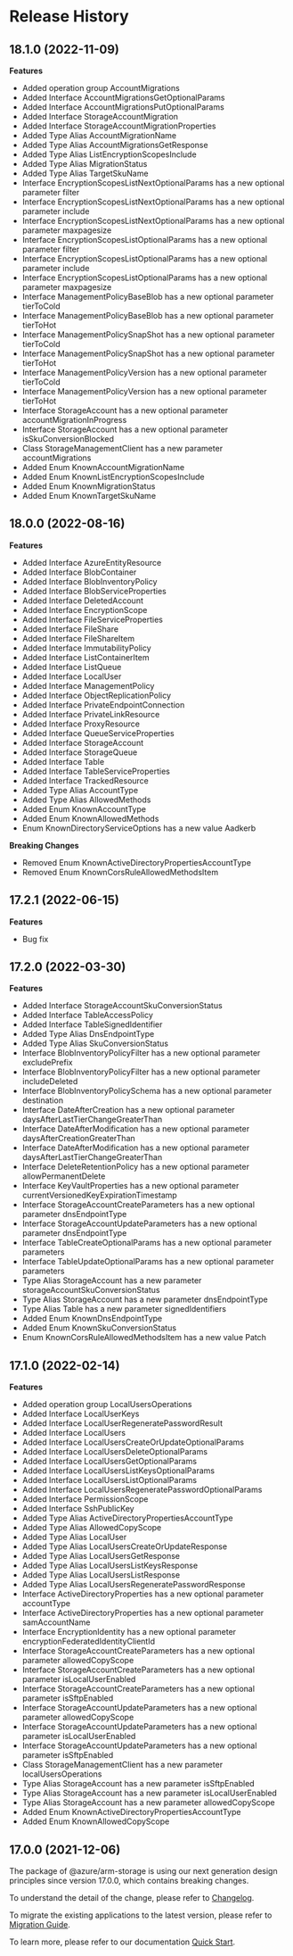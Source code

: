 # Release History
    
## 18.1.0 (2022-11-09)
    
**Features**

  - Added operation group AccountMigrations
  - Added Interface AccountMigrationsGetOptionalParams
  - Added Interface AccountMigrationsPutOptionalParams
  - Added Interface StorageAccountMigration
  - Added Interface StorageAccountMigrationProperties
  - Added Type Alias AccountMigrationName
  - Added Type Alias AccountMigrationsGetResponse
  - Added Type Alias ListEncryptionScopesInclude
  - Added Type Alias MigrationStatus
  - Added Type Alias TargetSkuName
  - Interface EncryptionScopesListNextOptionalParams has a new optional parameter filter
  - Interface EncryptionScopesListNextOptionalParams has a new optional parameter include
  - Interface EncryptionScopesListNextOptionalParams has a new optional parameter maxpagesize
  - Interface EncryptionScopesListOptionalParams has a new optional parameter filter
  - Interface EncryptionScopesListOptionalParams has a new optional parameter include
  - Interface EncryptionScopesListOptionalParams has a new optional parameter maxpagesize
  - Interface ManagementPolicyBaseBlob has a new optional parameter tierToCold
  - Interface ManagementPolicyBaseBlob has a new optional parameter tierToHot
  - Interface ManagementPolicySnapShot has a new optional parameter tierToCold
  - Interface ManagementPolicySnapShot has a new optional parameter tierToHot
  - Interface ManagementPolicyVersion has a new optional parameter tierToCold
  - Interface ManagementPolicyVersion has a new optional parameter tierToHot
  - Interface StorageAccount has a new optional parameter accountMigrationInProgress
  - Interface StorageAccount has a new optional parameter isSkuConversionBlocked
  - Class StorageManagementClient has a new parameter accountMigrations
  - Added Enum KnownAccountMigrationName
  - Added Enum KnownListEncryptionScopesInclude
  - Added Enum KnownMigrationStatus
  - Added Enum KnownTargetSkuName
    
    
## 18.0.0 (2022-08-16)
    
**Features**

  - Added Interface AzureEntityResource
  - Added Interface BlobContainer
  - Added Interface BlobInventoryPolicy
  - Added Interface BlobServiceProperties
  - Added Interface DeletedAccount
  - Added Interface EncryptionScope
  - Added Interface FileServiceProperties
  - Added Interface FileShare
  - Added Interface FileShareItem
  - Added Interface ImmutabilityPolicy
  - Added Interface ListContainerItem
  - Added Interface ListQueue
  - Added Interface LocalUser
  - Added Interface ManagementPolicy
  - Added Interface ObjectReplicationPolicy
  - Added Interface PrivateEndpointConnection
  - Added Interface PrivateLinkResource
  - Added Interface ProxyResource
  - Added Interface QueueServiceProperties
  - Added Interface StorageAccount
  - Added Interface StorageQueue
  - Added Interface Table
  - Added Interface TableServiceProperties
  - Added Interface TrackedResource
  - Added Type Alias AccountType
  - Added Type Alias AllowedMethods
  - Added Enum KnownAccountType
  - Added Enum KnownAllowedMethods
  - Enum KnownDirectoryServiceOptions has a new value Aadkerb

**Breaking Changes**

  - Removed Enum KnownActiveDirectoryPropertiesAccountType
  - Removed Enum KnownCorsRuleAllowedMethodsItem
    
## 17.2.1 (2022-06-15)

**Features**

- Bug fix

## 17.2.0 (2022-03-30)

**Features**

- Added Interface StorageAccountSkuConversionStatus
- Added Interface TableAccessPolicy
- Added Interface TableSignedIdentifier
- Added Type Alias DnsEndpointType
- Added Type Alias SkuConversionStatus
- Interface BlobInventoryPolicyFilter has a new optional parameter excludePrefix
- Interface BlobInventoryPolicyFilter has a new optional parameter includeDeleted
- Interface BlobInventoryPolicySchema has a new optional parameter destination
- Interface DateAfterCreation has a new optional parameter daysAfterLastTierChangeGreaterThan
- Interface DateAfterModification has a new optional parameter daysAfterCreationGreaterThan
- Interface DateAfterModification has a new optional parameter daysAfterLastTierChangeGreaterThan
- Interface DeleteRetentionPolicy has a new optional parameter allowPermanentDelete
- Interface KeyVaultProperties has a new optional parameter currentVersionedKeyExpirationTimestamp
- Interface StorageAccountCreateParameters has a new optional parameter dnsEndpointType
- Interface StorageAccountUpdateParameters has a new optional parameter dnsEndpointType
- Interface TableCreateOptionalParams has a new optional parameter parameters
- Interface TableUpdateOptionalParams has a new optional parameter parameters
- Type Alias StorageAccount has a new parameter storageAccountSkuConversionStatus
- Type Alias StorageAccount has a new parameter dnsEndpointType
- Type Alias Table has a new parameter signedIdentifiers
- Added Enum KnownDnsEndpointType
- Added Enum KnownSkuConversionStatus
- Enum KnownCorsRuleAllowedMethodsItem has a new value Patch

## 17.1.0 (2022-02-14)

**Features**

- Added operation group LocalUsersOperations
- Added Interface LocalUserKeys
- Added Interface LocalUserRegeneratePasswordResult
- Added Interface LocalUsers
- Added Interface LocalUsersCreateOrUpdateOptionalParams
- Added Interface LocalUsersDeleteOptionalParams
- Added Interface LocalUsersGetOptionalParams
- Added Interface LocalUsersListKeysOptionalParams
- Added Interface LocalUsersListOptionalParams
- Added Interface LocalUsersRegeneratePasswordOptionalParams
- Added Interface PermissionScope
- Added Interface SshPublicKey
- Added Type Alias ActiveDirectoryPropertiesAccountType
- Added Type Alias AllowedCopyScope
- Added Type Alias LocalUser
- Added Type Alias LocalUsersCreateOrUpdateResponse
- Added Type Alias LocalUsersGetResponse
- Added Type Alias LocalUsersListKeysResponse
- Added Type Alias LocalUsersListResponse
- Added Type Alias LocalUsersRegeneratePasswordResponse
- Interface ActiveDirectoryProperties has a new optional parameter accountType
- Interface ActiveDirectoryProperties has a new optional parameter samAccountName
- Interface EncryptionIdentity has a new optional parameter encryptionFederatedIdentityClientId
- Interface StorageAccountCreateParameters has a new optional parameter allowedCopyScope
- Interface StorageAccountCreateParameters has a new optional parameter isLocalUserEnabled
- Interface StorageAccountCreateParameters has a new optional parameter isSftpEnabled
- Interface StorageAccountUpdateParameters has a new optional parameter allowedCopyScope
- Interface StorageAccountUpdateParameters has a new optional parameter isLocalUserEnabled
- Interface StorageAccountUpdateParameters has a new optional parameter isSftpEnabled
- Class StorageManagementClient has a new parameter localUsersOperations
- Type Alias StorageAccount has a new parameter isSftpEnabled
- Type Alias StorageAccount has a new parameter isLocalUserEnabled
- Type Alias StorageAccount has a new parameter allowedCopyScope
- Added Enum KnownActiveDirectoryPropertiesAccountType
- Added Enum KnownAllowedCopyScope

## 17.0.0 (2021-12-06)

The package of @azure/arm-storage is using our next generation design principles since version 17.0.0, which contains breaking changes.

To understand the detail of the change, please refer to [Changelog](https://aka.ms/js-track2-changelog).

To migrate the existing applications to the latest version, please refer to [Migration Guide](https://aka.ms/js-track2-migration-guide).

To learn more, please refer to our documentation [Quick Start](https://aka.ms/js-track2-quickstart).
